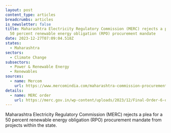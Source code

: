```yaml
---
layout: post
content_type: articles
breadcrumbs: articles
is_newsletter: false
title: Maharashtra Electricity Regulatory Commission (MERC) rejects a plea for a
  50 percent renewable energy obligation (RPO) procurement mandate
date: 2023-12-27T07:09:04.518Z
states:
  - Maharashtra
sectors:
  - Climate Change
subsectors:
  - Power & Renewable Energy
  - Renewables
sources:
  - name: Mercom
    url: https://www.mercomindia.com/maharashtra-commission-procurement-within-state
details:
  - name: MERC order
    url: https://merc.gov.in/wp-content/uploads/2023/12/Final-Order-6-of-2023.pdf
---
```

Maharashtra Electricity Regulatory Commission (MERC) rejects a plea for a 50 percent renewable energy obligation (RPO) procurement mandate from projects within the state.
